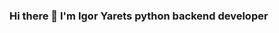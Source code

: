 ### Hi there 👋 I'm Igor Yarets python backend developer

<!--
**Igoryarets/Igoryarets** is a ✨ _special_ ✨ repository because its `README.md` (this file) appears on your GitHub profile.

Here are some ideas to get you started:

- 🔭 I’m currently working on ...
- 🌱 I’m currently learning ...
- 👯 I’m looking to collaborate on ...
- 🤔 I’m looking for help with ...
- 💬 Ask me about ...
- 📫 How to reach me: ...
- 😄 Pronouns: ...
- ⚡ Fun fact: ...
-->


<!-- GitHub Stats -- >

## &#x1f4c8; GitHub Stats

<br>
<a href="https://github.com/Igoryarets">
  <img align="center" style="margin:0.5rem" src="https://github-readme-stats.vercel.app/api/top-langs/?username=Igoryarets&hide=html,css&title_color=ffffff&text_color=c9cacc&icon_color=4AB197&bg_color=1A2B34" />
</a>
<br>
<a href="https://github.com/Igoryarets">
  <img align="center" style="margin:0.5rem" src="https://github-readme-stats.vercel.app/api?username=Igoryarets&show_icons=true&line_height=27&count_private=true&title_color=ffffff&text_color=c9cacc&icon_color=4AB097&bg_color=1A2B34" alt="Igoryarets GitHub Stats" />
</a>


<!-- Skills -- >

## 💼 Language and Tools

[](https://img.shields.io/badge/Code-Python-informational?style=flat&logo=python&logoColor=white&color=4AB197)
![](https://img.shields.io/badge/Code-Django-informational?style=flat&logo=django&logoColor=white&color=4AB197)
![](https://img.shields.io/badge/Code-DRF-informational?style=flat&logo=drf&logoColor=white&color=4AB197)
![](https://img.shields.io/badge/Tools-Docker-informational?style=flat&logo=docker&logoColor=white&color=4AB197)
![](https://img.shields.io/badge/Tools-Postman-informational?style=flat&logo=Postman&logoColor=white&color=4AB197)
![](https://img.shields.io/badge/Tools-GitHub-informational?style=flat&logo=GitHub&logoColor=white&color=4AB197)
![](https://img.shields.io/badge/Tools-Postgresql-informational?style=flat&logo=Postgresql&logoColor=white&color=4AB197)



